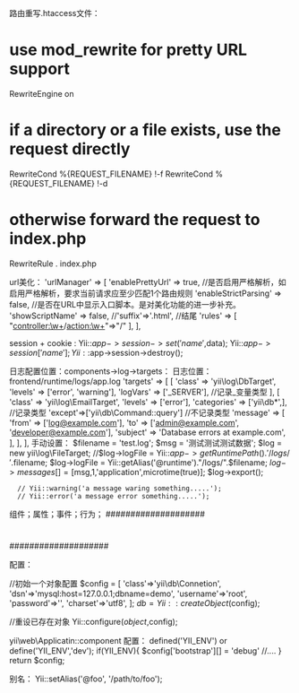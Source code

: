 路由重写.htaccess文件：
# use mod_rewrite for pretty URL support
RewriteEngine on
# if a directory or a file exists, use the request directly
RewriteCond %{REQUEST_FILENAME} !-f
RewriteCond %{REQUEST_FILENAME} !-d
# otherwise forward the request to index.php
RewriteRule . index.php

url美化：
'urlManager' => [
        'enablePrettyUrl' => true,  //是否启用严格解析，如启用严格解析，要求当前请求应至少匹配1个路由规则
	      'enableStrictParsing' => false, //是否在URL中显示入口脚本。是对美化功能的进一步补充。
        'showScriptName' => false,
        //'suffix'=>'.html',  //结尾
        'rules' => [
    				"<controller:\w+>/<action:\w+>"=>"<controller>/<action>"
        ],
],

session + cookie :
  Yii::$app->session->set('name',$data);
  Yii::$app->session['name'];
  Yii::$app->session->destroy();

日志配置位置：components->log->targets：
日志位置：frontend/runtime/logs/app.log
  'targets' => [
      [
          'class' => 'yii\log\DbTarget',
          'levels' => ['error', 'warning'],
          'logVars' => ['_SERVER'], //记录_变量类型
      ],
      [
          'class' => 'yii\log\EmailTarget',
          'levels' => ['error'],
          'categories' => ['yii\db\*',], //记录类型
          'except'=>['yii\db\Command::query'] //不记录类型
          'message' => [
             'from' => ['log@example.com'],
             'to' => ['admin@example.com', 'developer@example.com'],
             'subject' => 'Database errors at example.com',
          ],
      ],
  ],
  手动设置：
      $filename = 'test.log';
      $msg = '测试测试测试数据';
      $log = new yii\log\FileTarget;
      //$log->logFile = Yii::$app->getRuntimePath() . '/logs/'.$filename;
      $log->logFile = Yii::getAlias('@runtime')."/logs/".$filename;
      $log->messages[] = [$msg,1,'application',microtime(true)];
      $log->export();

      // Yii::warning('a message waring something.....');
      // Yii::error('a message error something.....');


组件；属性；事件；行为；
####################
#                  #
#                  #
#                  #
#                  #
#                  #
#                  #
####################


配置：

//初始一个对象配置
$config = [
  'class'=>'yii\db\Connetion',
  'dsn'=>'mysql:host=127.0.0.1;dbname=demo',
  'username'=>'root',
  'password'=>'',
  'charset'=>'utf8',
];
$db = Yii::createObject($config);

//重设已存在对象
Yii::configure($object,$config);

yii\web\Applicatin::component 配置：
defined('YII_ENV') or define('YII_ENV','dev');
if(YII_ENV){
   $config['bootstrap'][] = 'debug'
   //....
}
return $config;

别名：
Yii::setAlias('@foo', '/path/to/foo');

